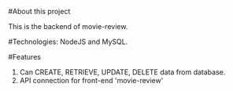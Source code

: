 #About this project

This is the backend of movie-review. 


#Technologies:
NodeJS and MySQL.

#Features
1. Can CREATE, RETRIEVE, UPDATE, DELETE data from database.
2. API connection for front-end 'movie-review'
